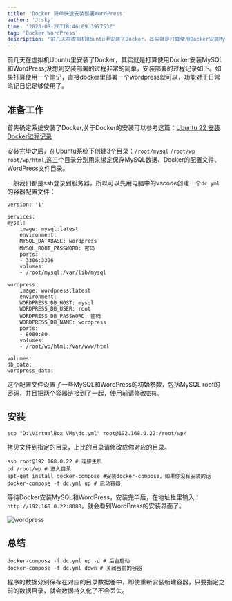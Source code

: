 ```yaml
---
title: 'Docker 简单快速安装部署WordPress'
author: 'J.sky'
time: '2023-08-26T18:46:09.397753Z'
tag: 'Docker,WordPress'
description: '前几天在虚拟机Ubuntu里安装了Docker，其实就是打算使用Docker安装MySQL和WordPress,没想到安装部署的过程非常的简单，安装部署的过程记录如下。'
---
```

前几天在虚拟机Ubuntu里安装了Docker，其实就是打算使用Docker安装MySQL和WordPress,没想到安装部署的过程非常的简单，安装部署的过程记录如下。如果打算使用一个笔记，直接docker里部署一个wordpress就可以，功能对于日常笔记日记足够使用了。

## 准备工作

首先确定系统安装了Docker,关于Docker的安装可以参考这篇：[Ubuntu 22 安装Docker过程记录](https://suiyan.cc/2023/20230730133646.html)

安装完毕之后，在Ubuntu系统下创建3个目录：`/root/mysql` `/root/wp` `root/wp/html`,这三个目录分别用来绑定保存MySQL数据、Docker的配置文件、WordPress文件目录。

一般我们都是ssh登录到服务器，所以可以先用电脑中的vscode创建一个`dc.yml`的容器配置文件：

    version: '1'

    services:
    mysql:
        image: mysql:latest
        environment:
        MYSQL_DATABASE: wordpress
        MYSQL_ROOT_PASSWORD: 密码
        ports:
        - 3306:3306
        volumes:
        - /root/mysql:/var/lib/mysql

    wordpress:
        image: wordpress:latest
        environment:
        WORDPRESS_DB_HOST: mysql
        WORDPRESS_DB_USER: root
        WORDPRESS_DB_PASSWORD: 密码
        WORDPRESS_DB_NAME: wordpress
        ports:
        - 8080:80
        volumes:
        - /root/wp/html:/var/www/html

    volumes:
    db_data:
    wordpress_data:


这个配置文件设置了一些MySQL和WordPress的初始参数，包括MySQL root的密码，并且把两个容器链接到了一起，使用前请修改`密码`。

## 安装

    scp "D:\VirtualBox VMs\dc.yml" root@192.168.0.22:/root/wp/

拷贝文件到指定的目录，上比的目录请修改成你对应的目录。

    ssh root@192.168.0.22 # 连接主机
    cd /root/wp # 进入目录
    apt-get install docker-compose #安装docker-compose，如果你没有安装的话
    docker-compose -f dc.yml up # 启动容器

等待Docker安装MySQL和WordPress，安装完毕后，在地址栏里输入：`http://192.168.0.22:8080`，就会看到WordPress的安装界面了。

![wordpress](https://suiyan.cc/assets/images/2023/wp.png)

## 总结

    docker-compose -f dc.yml up -d # 后台启动
    docker-compose -f dc.yml down # 关闭当前的容器

程序的数据分别保存在对应的目录数据卷中，即使重新安装新建容器，只要指定之前的数据目录，就会数据持久化了不会丢失。



